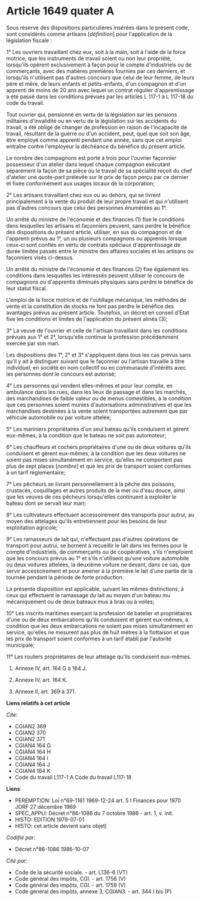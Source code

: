 # Article 1649 quater A

Sous réserve des dispositions particulières insérées dans le présent code, sont considérés comme artisans [*définition*] pour
l'application de la législation fiscale :

1° Les ouvriers travaillant chez eux, soit à la main, soit à l'aide de la force motrice, que les instruments de travail
soient ou non leur propriété, lorsqu'ils opèrent exclusivement à façon pour le compte d'industriels ou de commerçants, avec
des matières premières fournies par ces derniers, et lorsqu'ils n'utilisent pas d'autres concours que celui de leur femme, de
leurs père et mère, de leurs enfants et petits-enfants, d'un compagnon et d'un apprenti de moins de 20 ans avec lequel un
contrat régulier d'apprentissage a été passé dans les conditions prévues par les articles L 117-1 à L 117-18 du code du
travail.

Tout ouvrier qui, pensionné en vertu de la législation sur les pensions militaires d'invalidité ou en vertu de la législation
sur les accidents du travail, a été obligé de changer de profession en raison de l'incapacité de travail, résultant de la
guerre ou d'un accident, peut, quel que soit son âge, être employé comme apprenti pendant une année, sans que cet emploi
entraîne contre l'employeur la déchéance du bénéfice du présent article.

Le nombre des compagnons est porté à trois pour l'ouvrier façonnier possesseur d'un atelier dans lequel chaque compagnon
exécutant séparément la façon de sa pièce ou le travail de sa spécialité reçoit du chef d'atelier une quote-part prélevée sur
le prix de façon perçu par ce dernier et fixée conformément aux usages locaux de la corporation;

2° Les artisans travaillant chez eux ou au dehors, qui se livrent principalement à la vente du produit de leur propre travail
et qui n'utilisent pas d'autres concours que celui des personnes énumérées au 1°.

Un arrêté du ministre de l'économie et des finances (1) fixe le conditions dans lesquelles les artisans et façonniers
peuvent, sans perdre le bénéfice des dispositions du présent article, utiliser, en sus du compagnon et de l'apprenti prévus
au 1°, un ou plusieurs compagnons ou apprentis lorsque ceux-ci sont confiés en vertu de contrats spéciaux d'apprentissage de
durée limitée passés entre le ministre des affaires sociales et les artisans ou façonniers visés ci-dessus.

Un arrêté du ministre de l'économie et des finances (2) fixe également les conditions dans lesquelles les intéressés peuvent
utiliser le concours de compagnons ou d'apprentis diminués physiques sans perdre le bénéfice de leur statut fiscal.

L'emploi de la force motrice et de l'outillage mécanique, les méthodes de vente et la constitution de stocks ne font pas
perdre le bénéfice des avantages prévus au présent article. Toutefois, un décret en conseil d'Etat fixe les conditions et
limites de l'application du présent alinéa (3);

3° La veuve de l'ouvrier et celle de l'artisan travaillant dans les conditions prévues aux 1° et 2°, lorsqu'elle continue la
profession précédemment exercée par son mari.

Les dispositions des 1°, 2° et 3° s'appliquent dans tous les cas prévus sans qu'il y ait à distinguer suivant que le
façonnier ou l'artisan travaille à titre individuel, en société en nom collectif ou en communauté d'intérêts avec les
personnes dont le concours est autorisé;

4° Les personnes qui vendent elles-mêmes et pour leur compte, en ambulance dans les rues, dans les lieux de passage et dans
les marchés, des marchandises de faible valeur ou de menus comestibles, à la condition que ces personnes soient munies
d'autorisations administratives et que les marchandises destinées à la vente soient transportées autrement que par véhicule
automobile ou par voiture attelée;

5° Les mariniers propriétaires d'un seul bateau qu'ils conduisent et gèrent eux-mêmes, à la condition que le bateau ne soit
pas automoteur;

6° Les chauffeurs et cochers propriétaires d'une ou de deux voitures qu'ils conduisent et gèrent eux-mêmes, à la condition
que les deux voitures ne soient pas mises simultanément en service, qu'elles ne comportent pas plus de sept places [*nombre*]
et que les prix de transport soient conformes à un tarif réglementaire;

7° Les pêcheurs se livrant personnellement à la pêche des poissons, crustacés, coquillages et autres produits de la mer ou
d'eau douce, ainsi que les veuves de ces pêcheurs lorsqu'elles continuent à exploiter le bateau dont se servait leur mari;

8° Les cultivateurs effectuant accessoirement des transports pour autrui, au moyen des attelages qu'ils entretiennent pour
les besoins de leur exploitation agricole;

9° Les ramasseurs de lait qui, n'effectuant pas d'autres opérations de transport pour autrui, se bornent à recueillir le lait
dans les fermes pour le compte d'industriels, de commerçants ou de coopératives, s'ils n'emploient que les concours prévus au
1° et s'ils n'utilisent qu'une voiture automobile ou deux voitures attelées, la deuxième voiture ne devant, dans ce cas, que
servir accessoirement et pour amener à la première le lait d'une partie de la tournée pendant la période de forte production.

La présente disposition est applicable, suivant les mêmes distinctions, à ceux qui effectuent le ramassage du lait au moyen
d'un bateau mu mécaniquement ou de deux bateaux mus à bras ou à voiles;

10° Les inscrits maritimes exerçant la profession de batelier et propriétaires d'une ou de deux embarcations qu'ils
conduisent et gèrent eux-mêmes, à condition que les deux embarcations ne soient pas mises simultanément en service, qu'elles
ne mesurent pas plus de huit mètres à la flottaison et que les prix de transport soient conformes à un tarif établi par
l'autorité municipale;

11° Les rouliers propriétaires de leur attelage qu'ils conduisent eux-mêmes.

1)  Annexe IV, art. 164 G à 164 J.

2)  Annexe IV, art. 164 K.

3)  Annexe II, art. 369 à 371.

**Liens relatifs à cet article**

_Cite_:

  - CGIAN2 369
  - CGIAN2 370
  - CGIAN2 371
  - CGIAN4 164 G
  - CGIAN4 164 H
  - CGIAN4 164 I
  - CGIAN4 164 J
  - CGIAN4 164 K
  - Code du travail L117-1 A Code du travail L117-18

**Liens**:

  - PEREMPTION: Loi n°69-1161 1969-12-24 art. 5 I Finances pour 1970 JORF 27 décembre 1969
  - SPEC_APPLI: Décret n°86-1086 du 7 octobre 1986 - art. 1, v. init.
  - HISTO: EDITION 1979-07-01
  - HISTO: cet article devient sans objet)

_Codifié par_:

  - Décret n°86-1086 1986-10-07

_Cité par_:

  - Code de la sécurité sociale. - art. L136-6 (VT)
  - Code général des impôts, CGI. - art. 1758 (V)
  - Code général des impôts, CGI. - art. 1759 (V)
  - Code général des impôts, annexe 3, CGIAN3. - art. 344 I bis (P)
